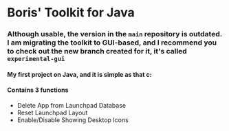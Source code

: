 # Boris' Toolkit for Java

### Although usable, the version in the `main` repository is outdated. I am migrating the toolkit to GUI-based, and I recommend you to check out the new branch created for it, it's called `experimental-gui`

#### My first project on Java, and it is simple as that c:

#### Contains 3 functions
- Delete App from Launchpad Database
- Reset Launchpad Layout
- Enable/Disable Showing Desktop Icons
